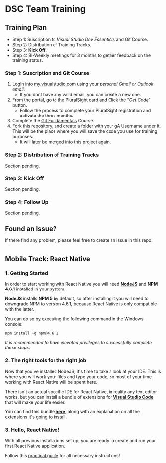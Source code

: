 # DSC Team Training

## Training Plan
- Step 1: Suscription to *Visual Studio Dev Essentials* and Git Course.
- Step 2: Distribution of Training Tracks.
- Step 3: **Kick Off**.
- Step 4: Bi-Weekly meetings for 3 months to gether feedback on the training status.

### Step 1: Suscription and Git Course
1. LogIn into [my.visualstudio.com](https://my.visualstudio.com) using your *personal Gmail or Outlook email*.
   - If you dont have any valid email, you can create a new one.
2. From the portal, go to the PluralSight card and Click the "*Get Code*" button.
   - Follow the process to complete your PluralSight registration and activate the three months.
3. Complete the [Git Fundamentals](https://www.pluralsight.com/courses/git-fundamentals) Course.
4. Fork this repository, and create a folder with your gA Username under it. This will be the place where you will save the code you use for training purposes.
   - It will later be merged into this project again.

### Step 2: Distribution of Training Tracks
Section pending.

### Step 3: Kick Off
Section pending.

### Step 4: Follow Up
Section pending.

## Found an Issue?
If there find any problem, please feel free to create an issue in this repo.
# 
## Mobile Track: React Native

### 1. Getting Started
In order to start working with React Native you will need [**NodeJS**](https://nodejs.org/en/download/) and **NPM 4.6.1** installed in your system.

**NodeJS** installs **NPM 5** by default, so after installing it you will need to downgrade NPM to version 4.6.1, because React Native is only compatible with the latter.

You can do so by executing the following command in the Windows console:

```
npm install -g npm@4.6.1
```

*It is recommended to have elevated privileges to successfully complete these steps.*

### 2. The right tools for the right job

Now that you've installed NodeJS, it's time to take a look at your IDE. This is where you will work your files and type your code, so most of your time working with React Native will be spent here.

There isn't an actual specific IDE for React Native, in reality any text editor works, but you can install a bundle of extensions for [**Visual Studio Code**](https://code.visualstudio.com/) that will make your life easier.

You can find this bundle [**here**](https://medium.com/react-native-training/vscode-for-react-native-526ec4a368ce), along with an explanation on all the extensions it's going to install.

### 3. Hello, React Native!

With all previous installations set up, you are ready to create and run your first React Native application.

Follow this [practical guide](https://facebook.github.io/react-native/docs/getting-started.html) for all necessary instructions!
